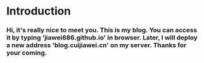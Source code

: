 # Introduction
### Hi, it's really nice to meet you. This is my blog. You can access it by typing 'jiawei686.github.io' in browser. Later, I will deploy a new address 'blog.cuijiawei.cn' on my server. Thanks for your coming.

